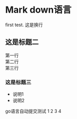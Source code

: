 # Mark down语言
first test.
这是换行
## 这是标题二
第一行 <br>
第二行 <br>
第三行 <br>
### 这是标题三
* 说明1
* 说明2

go语言自动提交测试
1
2
3
4